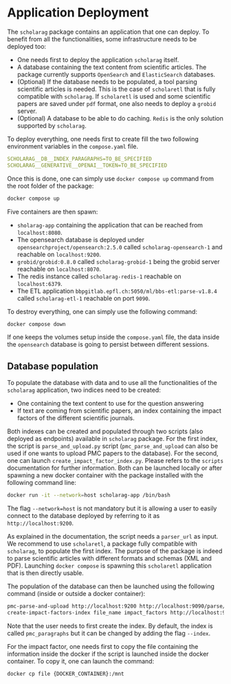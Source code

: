 # Application Deployment

The `scholarag` package contains an application that one can deploy.
To benefit from all the functionalities, some infrastructure needs to be deployed too:

- One needs first to deploy the application `scholarag` itself.
- A database containing the text content from scientific articles. The package currently supports `OpenSearch` and 
  `ElasticSearch` databases.
- (Optional) If the database needs to be populated, a tool parsing scientific articles is needed. 
  This is the case of `scholaretl` that is fully compatible with `scholarag`. 
  If `scholaretl` is used and some scientific papers are saved under `pdf` format, 
  one also needs to deploy a `grobid` server.
- (Optional) A database to be able to do caching. `Redis` is the only solution supported by `scholarag`.

To deploy everything, one needs first to create fill the two following environment variables
in the `compose.yaml` file.
```yaml
SCHOLARAG__DB__INDEX_PARAGRAPHS=TO_BE_SPECIFIED
SCHOLARAG__GENERATIVE__OPENAI__TOKEN=TO_BE_SPECIFIED
```

Once this is done, one can simply use `docker compose up` command from the root folder of the package:
```bash
docker compose up
```
Five containers are then spawn:
- `sholarag-app` containing the application that can be reached from `localhost:8080`.
- The opensearch database is deployed under `opensearchproject/opensearch:2.5.0` called `scholarag-opensearch-1` and reachable on `localhost:9200`. 
- `grobid/grobid:0.8.0` called `scholarag-grobid-1` being the grobid server reachable on `localhost:8070`.
- The redis instance called `scholarag-redis-1` reachable on `localhost:6379`.
- The ETL application `bbpgitlab.epfl.ch:5050/ml/bbs-etl:parse-v1.8.4` called `scholarag-etl-1` reachable on port `9090`.

To destroy everything, one can simply use the following command:
```bash
docker compose down
```
If one keeps the volumes setup inside the `compose.yaml` file, the data inside the `opensearch` database 
is going to persist between different sessions. 

## Database population

To populate the database with data and to use all the functionalities of the `scholarag` application,
two indices need to be created: 
- One containing the text content to use for the question answering
- If text are coming from scientific papers, an index containing the impact factors of the different scientific journals.

Both indexes can be created and populated through two scripts (also deployed as endpoints) available in `scholarag` package.
For the first index, the script is `parse_and_upload.py` script (`pmc_parse_and_upload` can also be used if one wants to upload PMC papers
to the database). For the second, one can launch `create_impact_factor_index.py`. Please refers to the `scripts` documentation for 
further information. Both can be launched locally or after spawning a new docker container with the package installed with the 
following command line:
```bash
docker run -it --network=host scholarag-app /bin/bash
```

The flag `--network=host` is not mandatory but it is allowing a user to easily connect to
the database deployed by referring to it as `http://localhost:9200`.

As explained in the documentation, the script needs a `parser_url` as input. 
We recommend to use `scholaretl`, a package fully compatible with `scholarag`, to populate the first index. 
The purpose of the package is indeed to parse scientific articles with different formats and schemas (XML and PDF).
Launching `docker compose` is spawning this `scholaretl` application that is then directly usable.

The population of the database can then be launched using the following command (inside or outside a docker container):
```bash
pmc-parse-and-upload http://localhost:9200 http://localhost:9090/parse/jats_xml 
create-impact-factors-index file_name impact_factors http://localhost:9200
```
Note that the user needs to first create the index.
By default, the index is called `pmc_paragraphs` but it can be changed by adding the flag `--index`.

For the impact factor, one needs first to copy the file containing the information inside the docker 
if the script is launched inside the docker container. To copy it, one can launch the command:
```bash
docker cp file {DOCKER_CONTAINER}:/mnt
```